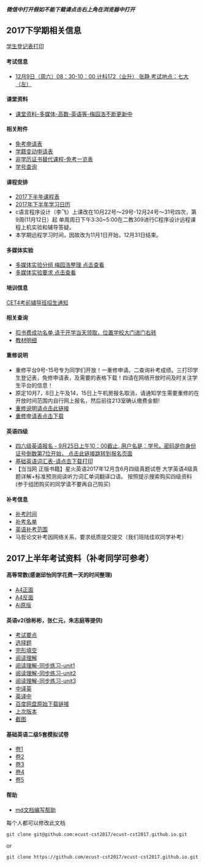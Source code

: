 ##### 微信中打开假如不能下载请点击右上角在浏览器中打开

## 2017下学期相关信息

[学生登记表打印](dayin.jpg)

#### 考试信息
- [12月9日（周六）08：30-10：00 计科172（业升） 张静   考试地点：七大（左）](https://mp.weixin.qq.com/s/XSH3yqOQqchmBMtVctfDKQ)

#### 课堂资料
- [课堂资料-多媒体-高数-英语等-梅园浩不断更新中](https://pan.baidu.com/s/1b5cj6Y#list/path=%2F)

#### 相关附件
- [免考申请表](attachment/免考申请表.doc)
- [学籍变动申请表](attachment/学籍变动申请表.doc)
- [非学历证书替代课程-免考一览表](attachment/非学历证书替代课程（免考）一览表.xls)
- [学号查询](info/xuehao.png)

#### 课程安排
- [2017下半年课程表](2017-second-half/课程表.png)
- [2017年下半年学习日历](2017-second-half/2017年下半年学习日历.doc)
- c语言程序设计（李飞）上课改在10月22号～29号-12月24号～31号四次，第9周(11月12日）起 单周周日下午3:30~5:00在二教309进行C程序设计远程课程上机实验和辅导答疑。
- 本学期远程学习时间，因故改为11月1日开始，12月31日结束。

#### 多媒体实验
- [多媒体实验分组 梅园浩整理 点击查看](2017-second-half/多媒体实验分组.jpeg)
- [多媒体实验要求 点击查看](2017-second-half/多媒体实验要求.png)

#### 培训信息
[CET4考前辅导班招生通知](https://mp.weixin.qq.com/s?__biz=MjM5NTg2MzA3Mg==&mid=2651210766&idx=1&sn=f7dbebc8dcdca497013844884ed6ae2f&chksm=bd00eb418a776257b71688313e4adaa4bc25e0cd987a4678272071cb0730963f7bd0d865e577&mpshare=1&scene=1&srcid=0926eBrPo7zZ44UQcriZvbwY&key=47c7b75addac7ce755c16777144b8dc1e969d064e122d210609bea9b4702a63e7bc3deb47516f664eb493c30e16d9ffb8543c2ec202c3e151e67b2fcb02d2fbd83c0b37f292778d5181268be366983f2&ascene=0&uin=MTY4NjQ3NDE4MA%3D%3D&devicetype=iMac+MacBookPro12%2C1+OSX+OSX+10.12.6+build(16G29)&version=12020810&nettype=WIFI&fontScale=100&pass_ticket=Ag436f6EpiRFvMPAm5Z1WyS9f9NZBm2M9ljaYRkEoAo0UeSvuWGG3qQ0Gkj8HtLv)

#### 相关查询
- [扣书费成功名单,请于开学当天领取，位置学校大门进门右转](2017-second-half/扣书费成功名单.jpeg)
- [教材明细](2017-second-half/教材明细.jpeg)

#### 重修说明
- 重修平台9号-15号专为同学们开放！一重修申请。二查询补考成绩。三打印学生登记表，免修申请表，及需要的表格下载！四请在网络开放时间及时关注学生平台的信息！
- 原定10月7，8日上午及14，15日上午机房报名取消，请通知学生需要重修的在开放时间范围内自行网上报名，然后前往213室确认缴费金额!
- [重修说明请点击此链接](2017-second-half/chongxiu/read.md)
- [重修申请表点击下载](2017-second-half/chongxiu/重修申请表.doc)

#### 英语四级
- [四六级英语报名 - 9月25日上午10：00截止, 用户名是：学号。密码是你身份证号倒数第7位开始， 点击此链接跳转到报名页面](http://ksbm.ecust.edu.cn)
- [基础英语词汇表-请点击下载打印](attachment/基础英语词汇表.pdf)
- 【当当网 正版书籍】星火英语2017年12月含6月四级真题试卷 大学英语4级真题详解+标准预测阅读听力词汇单词翻译口语。
  按照提示搜索购买四级资料(参于组团购买的同学请不要再自己购买)

#### 补考信息
- [补考时间](bukao/WechatIMG1.png)
- [补考名单](bukao/WechatIMG2.png)
- [英语补考范围](bukao/本科第二册期末考试题型及复习范围1706.doc)
- 马哲论文补考因网络关系，要求纸质提交提交（我们班陆佳欢同学补考）

## 2017上半年考试资料（补考同学可参考）

#### 高等常数(感谢邱怡同学花费一天的时间整理)
- [A4正面](math/高数1.png)
- [A4反面](math/高数2.png)
- [Ai原版](math/高数.ai)

#### 英语v2(徐彬彬，张仁元，朱志庭等提供)
- [考试要点](english/考试要点.jpg)
- [选择题](english/v2/英语期末A-选择题.docx)
- [完形填空](english/v2/英语期末A-完形填空.docx)
- [阅读理解](english/v2/英语期末A-阅读理解.doc)
- [阅读理解-同步练习-unit1](http://note.youdao.com/share/?id=1267222109593a388d32d9d4c71c52bd&type=note#/)
- [阅读理解-同步练习-unit2](http://note.youdao.com/share/?id=9d3ee289fe83267729856f708d694d23&type=note#/)
- [阅读理解-同步练习-unit3](http://note.youdao.com/share/?id=d8b9517786a6d94680575d33540096a2&type=note#/)
- [中译英](english/v2/英语期末A-翻译(中-英)-张仁元提供.docx)
- [英译中](english/v2/英语期末A-翻译(英-中)-徐彬彬提供.docx)
- [百度网盘原始下载链接](http://pan.baidu.com/share/link?shareid=3386488233&uk=523763246)
- [上次版本](english/v1/v1.md)
- [截图](english/cover/cover.md)
#### 基础英语二级5套模拟试卷
- [卷1](english/二级模拟试卷/基础英语二级模拟试卷与解析1.doc)
- [卷2](english/二级模拟试卷/基础英语二级模拟试卷与解析2.doc)
- [卷3](english/二级模拟试卷/基础英语二级模拟试卷与解析3.doc)
- [卷4](english/二级模拟试卷/基础英语二级模拟试卷与解析4.doc)
- [卷5](english/二级模拟试卷/基础英语二级模拟试卷与解析5.doc)

#### 帮助
- [md文档编写帮助](github-pages-help.md)

每个人都可以修改此文档
```
git clone git@github.com:ecust-cst2017/ecust-cst2017.github.io.git
```
or
```angular2html
git clone https://github.com/ecust-cst2017/ecust-cst2017.github.io.git
```

